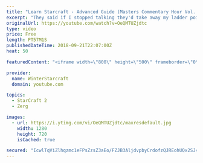 ```yaml
---
title: "Learn Starcraft - Advanced Guide (Masters Commentary Hour Vol. 1)"
excerpt: "They said if I stopped talking they'd take away my ladder points. Next one I upload will have more terran/toss blame RNGesus."
originalUrl: https://youtube.com/watch?v=OeQMTUZjdtc
type: video
price: Free
length: PT57M1S
publishedDateTime: 2018-09-21T22:07:00Z
heat: 50

featuredContent: "<iframe width=\"800\" height=\"500\" frameborder=\"0\" src=\"https://www.youtube.com/embed/OeQMTUZjdtc\" allow=\"accelerometer; autoplay; encrypted-media; gyroscope; picture-in-picture\" allowfullscreen></iframe>"

provider:
  name: WinterStarcraft
  domain: youtube.com

topics:
  - StarCraft 2
  - Zerg

images:
  - url: https://i.ytimg.com/vi/OeQMTUZjdtc/maxresdefault.jpg
    width: 1280
    height: 720
    isCached: true

secured: "IcwlTqViZlhqzmc1eFPsZzsZ3aEo/FZJB3AljdvpbyCrdofzQJREohUQx2SJ4wVgI86UfBOCTDHsFC8fLqGYDCXhRNH1BA1yJ+detRA9ZhCLFospZcmN0WXRIu+i6NmjxoBb8U7iutvZyscsPCB8E4IkRbWoeGI8MJcgw+0KrFkvqPgJ2aoEHDbuN6F/FoY/3CQhPgpW5rMZvR9/zYGHav79gGvAXT+7bkBYD4pSpZdJHwAPaFCogeq/aDaF6Q+2M6jOs96OWW0IgB4i55MmxerlvOy7YeeyE7xlo3IXSxoMcHQZUmFVJCSx3zT0NIu0AUiVSsvgVsQhnEskpw//IhZ87gyFZQFo9grZdkZLGj6XQnBWjxFM/JXQNC7UYHyjvVH6oJVfJH669avfncs6Yoig4QdpYGLtL7XdVcP9DGc=;XIzYzF9SSMbBditgFdlA1A=="
---
```


